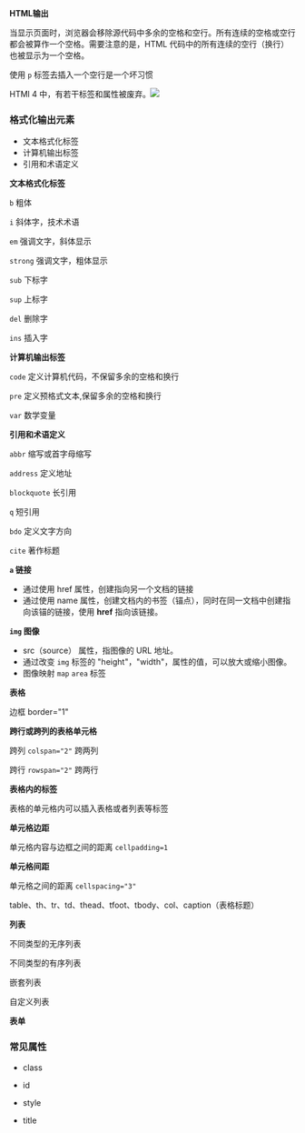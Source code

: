 **HTML输出**

当显示页面时，浏览器会移除源代码中多余的空格和空行。所有连续的空格或空行都会被算作一个空格。需要注意的是，HTML 代码中的所有连续的空行（换行）也被显示为一个空格。

使用 `p` 标签去插入一个空行是一个坏习惯

HTMl 4 中，有若干标签和属性被废弃。![](http://ww1.sinaimg.cn/large/0068As3sgy1ft6alshssnj30sk0c3js5.jpg)

### 格式化输出元素

- 文本格式化标签
- 计算机输出标签
- 引用和术语定义

**文本格式化标签**

`b` 粗体

`i` 斜体字，技术术语

`em` 强调文字，斜体显示

`strong` 强调文字，粗体显示

`sub` 下标字

`sup` 上标字

`del` 删除字

`ins` 插入字

**计算机输出标签**

`code` 定义计算机代码，不保留多余的空格和换行

`pre` 定义预格式文本,保留多余的空格和换行

`var` 数学变量

**引用和术语定义**

`abbr` 缩写或首字母缩写

`address` 定义地址

`blockquote` 长引用

`q` 短引用

`bdo` 定义文字方向

`cite` 著作标题

**`a` 链接**

- 通过使用 href 属性，创建指向另一个文档的链接
- 通过使用 name 属性，创建文档内的书签（锚点），同时在同一文档中创建指向该锚的链接，使用 **href** 指向该链接。

**`img` 图像**

- src（source） 属性，指图像的 URL 地址。
- 通过改变 `img` 标签的 "height"，"width"，属性的值，可以放大或缩小图像。
- 图像映射 `map` `area` 标签

**表格**

边框 border="1"

**跨行或跨列的表格单元格**

跨列 `colspan="2"` 跨两列

跨行  `rowspan="2"` 跨两行

**表格内的标签**

表格的单元格内可以插入表格或者列表等标签

**单元格边距**

单元格内容与边框之间的距离 `cellpadding=1`

**单元格间距**

单元格之间的距离 `cellspacing="3"`

table、th、tr、td、thead、tfoot、tbody、col、caption（表格标题）

**列表**

不同类型的无序列表

不同类型的有序列表

嵌套列表

自定义列表

**表单**

### 常见属性
- class
- id
- style
- title 

  [1]: http://ww1.sinaimg.cn/large/0068As3sgy1ft93bw1vc2j30q00hk0uc.jpg
  [2]: http://ww1.sinaimg.cn/large/0068As3sgy1ft6auonfcbj30sh0gsmyn.jpg
  [3]: http://ww1.sinaimg.cn/large/0068As3sgy1ft6aztun1aj30sf0bhmy0.jpg

